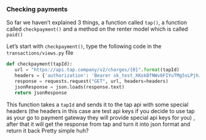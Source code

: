 ### Checking payments

So far we haven’t explained 3 things, a function called `tap()`, a function called `checkpayment()` and a method on the renter model which is called `paid()`

Let’s start with `checkpayment()`, type the following code in the `transactions/views.py` file

```python
def checkpayment(tapId):
   url = "https://api.tap.company/v2/charges/{0}".format(tapId)
   headers = {'authorization': 'Bearer sk_test_XKokBfNWv6FIYuTMg5sLPjhJ'}
   response = requests.request("GET", url, headers=headers)
   jsonResponse = json.loads(response.text)
   return jsonResponse
```

This function takes a `tapId` and sends it to the tap api with some special headers (the headers in this case are test api keys if you decide to use tap as your go to payment gateway they will provide special api keys for you) , after that it will get the response from tap and turn it into json format and return it back
Pretty simple huh?
